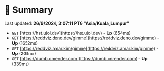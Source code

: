 # 📖 Summary
Last updated: **26/9/2024, 3:07:11 PTG "Asia/Kuala_Lumpur"**

- `GET` [https://hst.ujol.dev](https://hst.ujol.dev) - **Up** (654ms)
- `GET` [https://reddviz.deno.dev/gimme](https://reddviz.deno.dev/gimme) - **Up** (1652ms)
- `GET` [https://reddviz.amar.kim/gimme](https://reddviz.amar.kim/gimme) - **Up** (268ms)
- `GET` [https://dumb.onrender.com](https://dumb.onrender.com) - **Up** (339ms)
